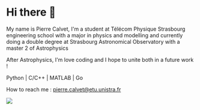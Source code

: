 # Hi there 👋

My name is Pierre Calvet, I'm a student at Télécom Physique Strasbourg engineering school with a major in physics and modelling and currently doing a double degree at Strasbourg Astronomical Observatory with a master 2 of Astrophysics

After Astrophysics, I'm love coding and I hope to unite both in a future work !

Python | C/C++ | MATLAB | Go

How to reach me : pierre.calvet@etu.unistra.fr

![](https://komarev.com/ghpvc/?username=Radical-Red)
